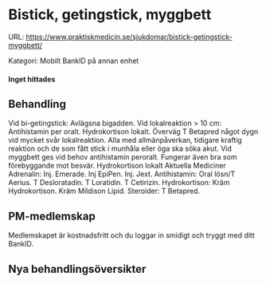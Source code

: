 # Bistick, getingstick, myggbett

URL: https://www.praktiskmedicin.se/sjukdomar/bistick-getingstick-myggbett/



Kategori: Mobilt BankID på annan enhet

#### Inget hittades

## Behandling

Vid bi-getingstick: Avlägsna bigadden. Vid lokalreaktion > 10 cm: Antihistamin per oralt. Hydrokortison lokalt. Överväg T Betapred något dygn vid mycket svår lokalreaktion. Alla med allmänpåverkan, tidigare kraftig reaktion och de som fått stick i munhåla eller öga ska söka akut.
Vid myggbett ges vid behov antihistamin peroralt. Fungerar även bra som förebyggande mot besvär. Hydrokortison lokalt
Aktuella Mediciner
Adrenalin: Inj. Emerade. Inj EpiPen. Inj. Jext.
Antihistamin: Oral lösn/T Aerius. T Desloratadin. T Loratidin. T Cetirizin.
Hydrokortison: Kräm Hydrokortison. Kräm Mildison Lipid.
Steroider: T Betapred.

## PM-medlemskap

Medlemskapet är kostnadsfritt och du loggar in smidigt och tryggt med ditt BankID.

## Nya behandlingsöversikter

